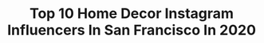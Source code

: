 ---
title: Top 10 Home Decor Instagram Influencers In San Francisco In 2020
description: >-
  Find top home decor Instagram influencers in San Francisco in 2020. Most popular hashtags: #ootd #sanfrancisco #homedecor #stayhome.
platform: Instagram
profiles:
  - username: "sobiaashaikh"
    fullname: >-
      Sobia A. Shaikh
    location: "United States"
    followers: 81518
    engagement: 205
    commentsToLikes: 0.025030
    avatar: "https://scontent-amt2-1.cdninstagram.com/v/t51.2885-19/s320x320/80855770_1466561913506148_7434902347190370304_n.jpg?_nc_ht=scontent-amt2-1.cdninstagram.com&_nc_ohc=TuxWFW4YL6YAX-LR5pE&oh=16fa0ad1f855b4d98911a70e309c7177&oe=5EBB87C1"
    verified: false
    hashtags: "#trendalert, #isabelmarantboots, #joyfulliving, #selfisolation"
  - username: "nohahamid"
    fullname: >-
      NOHA HAMID
    location: "United States"
    followers: 137763
    engagement: 340
    commentsToLikes: 0.012668
    avatar: "https://scontent-lhr8-1.cdninstagram.com/v/t51.2885-19/s320x320/82044415_1148759472142533_4020997705919627264_n.jpg?_nc_ht=scontent-lhr8-1.cdninstagram.com&_nc_ohc=MKAiGzQGihkAX8JCPeh&oh=8a0271e4ca115da5b93fd96c840f61ce&oe=5EBC720A"
    verified: false
    hashtags: "#goldengatebridge, #newzealand, #bazzar, #homedecor"
  - username: "gabe_weis"
    fullname: >-
      Bay Area Artist
    location: "United States"
    followers: 44232
    engagement: 563
    commentsToLikes: 0.020787
    avatar: "https://scontent-lhr8-1.cdninstagram.com/v/t51.2885-19/s320x320/30590994_2176084769314350_8165496028204630016_n.jpg?_nc_ht=scontent-lhr8-1.cdninstagram.com&_nc_ohc=zoqbAA08hewAX95ohCA&oh=3efaa1699235e7ea311bee5821a80b0a&oe=5EBAF0E9"
    verified: false
    hashtags: "#bayareaartist, #blackandwhite, #bayareart, #artagent"
  - username: "arianalauren"
    fullname: >-
      Ariana Lauren
    location: "United States"
    followers: 109388
    engagement: 82
    commentsToLikes: 0.082933
    avatar: "https://scontent-lhr8-1.cdninstagram.com/v/t51.2885-19/s320x320/80693890_640656253368603_1807702158078902272_n.jpg?_nc_ht=scontent-lhr8-1.cdninstagram.com&_nc_ohc=EyIfEIEJq54AX-gJ8ti&oh=90bf963fc7eeca05226f980fac3d304a&oe=5EBAE333"
    verified: false
    hashtags: "#kitchendecor, #loungewear, #homedecor, #chanel"
  - username: "kristywicks"
    fullname: >-
      KRISTY • WICKS
    location: "United States"
    followers: 403301
    engagement: 289
    commentsToLikes: 0.042973
    avatar: "https://scontent-ams4-1.cdninstagram.com/v/t51.2885-19/10899336_441006866046571_257057437_a.jpg?_nc_ht=scontent-ams4-1.cdninstagram.com&_nc_ohc=5Dmh7cGrNXgAX9WF7l-&oh=bba5660d3e02a111e51f564ce400edcc&oe=5EB9A9F6"
    verified: false
    hashtags: "#freshfood, #adoptdontshop, #realtalk, #summernights"
  - username: "sandyeatsblog"
    fullname: >-
      Sandy | SF Food Blogger
    location: "United States"
    followers: 7137
    engagement: 686
    commentsToLikes: 0.177000
    avatar: "https://scontent-lhr8-1.cdninstagram.com/v/t51.2885-19/s320x320/36909860_279099846193844_3093376819722715136_n.jpg?_nc_ht=scontent-lhr8-1.cdninstagram.com&_nc_ohc=Uj6Qdc5I8F0AX9Feh_2&oh=e9f098c3843e83d812579036d0d7c06f&oe=5EBC884F"
    verified: false
    hashtags: "#toasttuesday, #veggies, #eattherainbow, #thefeedfeed"
  - username: "ephemeralfox"
    fullname: >-
      April | San Francisco Blogger
    location: "United States"
    followers: 10481
    engagement: 502
    commentsToLikes: 0.266827
    avatar: "https://scontent-ams4-1.cdninstagram.com/v/t51.2885-19/s320x320/90430214_802847146888937_641546781196288000_n.jpg?_nc_ht=scontent-ams4-1.cdninstagram.com&_nc_ohc=DVs573FCxjIAX8vQ1Ta&oh=fdb30edede8b529b269b7abd11412d80&oe=5EBB63DB"
    verified: false
    hashtags: "#safehands, #lifeathome, #piday, #styletip"
  - username: "lifewithjordans"
    fullname: >-
      kelsea taylor ⋒
    location: "United States"
    followers: 37438
    engagement: 111
    commentsToLikes: 0.133220
    avatar: "https://scontent-lhr8-1.cdninstagram.com/v/t51.2885-19/s320x320/91530203_799733197184253_8615213270560669696_n.jpg?_nc_ht=scontent-lhr8-1.cdninstagram.com&_nc_ohc=slzTQim8KWgAX_qrdYa&oh=43005ac705a9c9c1b21c9d9233d4f5bb&oe=5EB955D2"
    verified: false
    hashtags: "#selflove, #sleepingbeauty, #momstyle, #perfectbar"
  - username: "dilekstudzinski"
    fullname: >-
      Dilek Oluklu Studzinski
    location: "United States"
    followers: 37287
    engagement: 324
    commentsToLikes: 0.030570
    avatar: "https://scontent-ams4-1.cdninstagram.com/v/t51.2885-19/s320x320/62044215_2460220334210847_780707239164903424_n.jpg?_nc_ht=scontent-ams4-1.cdninstagram.com&_nc_ohc=dohpQIbS0c8AX82vSLA&oh=7a70dd810ff2479aefb69b58fc2cff4d&oe=5EB8F1EB"
    verified: false
    hashtags: "#thefaithful, #zarajeans, #naildesigns, #monday"
  - username: "findmyrey"
    fullname: >-
      R⃣e⃣y⃣• Lifestyle • Travel
    location: "United States"
    followers: 12403
    engagement: 634
    commentsToLikes: 0.059742
    avatar: "https://scontent-ams4-1.cdninstagram.com/v/t51.2885-19/s320x320/60643025_308318306745280_1869016037454774272_n.jpg?_nc_ht=scontent-ams4-1.cdninstagram.com&_nc_ohc=9lYNI0YIc0sAX-_MwMp&oh=213aa48684a3b734755007c221fbaa82&oe=5EB9794C"
    verified: false
    hashtags: "#flightattendant, #drone, #djiglobal, #amazondeals"
---